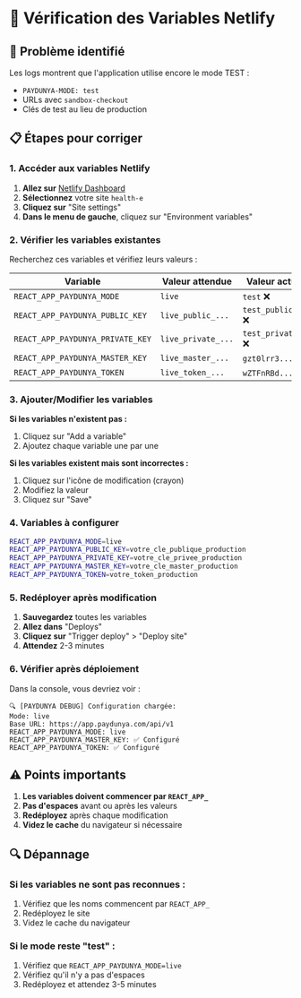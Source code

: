 # 🔧 Vérification des Variables Netlify

## 🚨 Problème identifié

Les logs montrent que l'application utilise encore le mode TEST :
- `PAYDUNYA-MODE: test`
- URLs avec `sandbox-checkout`
- Clés de test au lieu de production

## 📋 Étapes pour corriger

### **1. Accéder aux variables Netlify**

1. **Allez sur** [Netlify Dashboard](https://app.netlify.com)
2. **Sélectionnez** votre site `health-e`
3. **Cliquez sur** "Site settings"
4. **Dans le menu de gauche**, cliquez sur "Environment variables"

### **2. Vérifier les variables existantes**

Recherchez ces variables et vérifiez leurs valeurs :

| Variable | Valeur attendue | Valeur actuelle |
|----------|-----------------|-----------------|
| `REACT_APP_PAYDUNYA_MODE` | `live` | `test` ❌ |
| `REACT_APP_PAYDUNYA_PUBLIC_KEY` | `live_public_...` | `test_public_...` ❌ |
| `REACT_APP_PAYDUNYA_PRIVATE_KEY` | `live_private_...` | `test_private_...` ❌ |
| `REACT_APP_PAYDUNYA_MASTER_KEY` | `live_master_...` | `gzt0lrr3...` ❌ |
| `REACT_APP_PAYDUNYA_TOKEN` | `live_token_...` | `wZTFnRBd...` ❌ |

### **3. Ajouter/Modifier les variables**

**Si les variables n'existent pas :**
1. Cliquez sur "Add a variable"
2. Ajoutez chaque variable une par une

**Si les variables existent mais sont incorrectes :**
1. Cliquez sur l'icône de modification (crayon)
2. Modifiez la valeur
3. Cliquez sur "Save"

### **4. Variables à configurer**

```bash
REACT_APP_PAYDUNYA_MODE=live
REACT_APP_PAYDUNYA_PUBLIC_KEY=votre_cle_publique_production
REACT_APP_PAYDUNYA_PRIVATE_KEY=votre_cle_privee_production
REACT_APP_PAYDUNYA_MASTER_KEY=votre_cle_master_production
REACT_APP_PAYDUNYA_TOKEN=votre_token_production
```

### **5. Redéployer après modification**

1. **Sauvegardez** toutes les variables
2. **Allez dans** "Deploys"
3. **Cliquez sur** "Trigger deploy" > "Deploy site"
4. **Attendez** 2-3 minutes

### **6. Vérifier après déploiement**

Dans la console, vous devriez voir :

```
🔍 [PAYDUNYA DEBUG] Configuration chargée:
Mode: live
Base URL: https://app.paydunya.com/api/v1
REACT_APP_PAYDUNYA_MODE: live
REACT_APP_PAYDUNYA_MASTER_KEY: ✅ Configuré
REACT_APP_PAYDUNYA_TOKEN: ✅ Configuré
```

## ⚠️ Points importants

1. **Les variables doivent commencer par `REACT_APP_`**
2. **Pas d'espaces** avant ou après les valeurs
3. **Redéployez** après chaque modification
4. **Videz le cache** du navigateur si nécessaire

## 🔍 Dépannage

### **Si les variables ne sont pas reconnues :**
1. Vérifiez que les noms commencent par `REACT_APP_`
2. Redéployez le site
3. Videz le cache du navigateur

### **Si le mode reste "test" :**
1. Vérifiez que `REACT_APP_PAYDUNYA_MODE=live`
2. Vérifiez qu'il n'y a pas d'espaces
3. Redéployez et attendez 3-5 minutes 